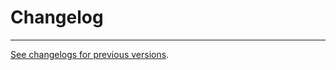 # Changelog

---

[See changelogs for previous versions](https://raw.githubusercontent.com/poocommerce/poocommerce/trunk/plugins/poocommerce-beta-tester/readme.txt).
